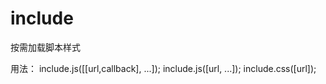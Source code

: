 # include
按需加载脚本样式

用法：
include.js([[url,callback], ...]);  include.js([url, ...]);
include.css([url]);
